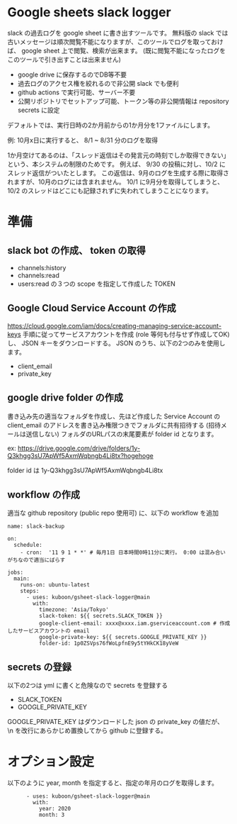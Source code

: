 # Google sheets slack logger
slack の過去ログを google sheet に書き出すツールです。
無料版の slack では古いメッセージは順次閲覧不能になりますが、このツールでログを取っておけば、 google sheet 上で閲覧、検索が出来ます。
(既に閲覧不能になったログをこのツールで引き出すことは出来ません)

- google drive に保存するのでDB等不要
- 過去ログのアクセス権を絞れるので非公開 slack でも便利
- github actions で実行可能、サーバー不要
- 公開リポジトリでセットアップ可能、トークン等の非公開情報は repository secrets に設定

デフォルトでは、実行日時の2か月前からの1か月分を1ファイルにします。

例: 10月x日に実行すると、 8/1 ~ 8/31 分のログを取得

1か月空けてあるのは、「スレッド返信はその発言元の時刻でしか取得できない」という、本システムの制限のためです。
例えば、 9/30 の投稿に対し、10/2 にスレッド返信がついたとします。
この返信は、9月のログを生成する際に取得されますが、10月のログには含まれません。
10/1 に9月分を取得してしまうと、 10/2 のスレッドはどこにも記録されずに失われてしまうことになります。

# 準備

## slack bot の作成、 token の取得
- channels:history
- channels:read
- users:read
の３つの scope を指定して作成した TOKEN

## Google Cloud Service Account の作成
https://cloud.google.com/iam/docs/creating-managing-service-account-keys
手順に従ってサービスアカウントを作成 (role 等何も付与せず作成してOK) し、 JSON キーをダウンロードする。
JSON のうち、以下の2つのみを使用します。
- client_email
- private_key

## google drive folder の作成
書き込み先の適当なフォルダを作成し、先ほど作成した Service Account の client_email のアドレスを書き込み権限つきでフォルダに共有招待する (招待メールは送信しない)
フォルダのURLパスの末尾要素が folder id となります。

ex: https://drive.google.com/drive/folders/1y-Q3khgg3sU7ApWf5AxmWqbngb4Li8tx?hogehoge

folder id は 1y-Q3khgg3sU7ApWf5AxmWqbngb4Li8tx

## workflow の作成
適当な github repository (public repo 使用可) に、以下の workflow を追加

```
name: slack-backup

on:
  schedule:
    - cron:  '11 9 1 * *' # 毎月1日 日本時間0時11分に実行。 0:00 は混み合いがちなので適当にばらす

jobs:
  main:
    runs-on: ubuntu-latest
    steps:
      - uses: kuboon/gsheet-slack-logger@main
        with:
          timezone: 'Asia/Tokyo'
          slack-token: ${{ secrets.SLACK_TOKEN }}
          google-client-email: xxxx@xxxx.iam.gserviceaccount.com # 作成したサービスアカウントの email
          google-private-key: ${{ secrets.GOOGLE_PRIVATE_KEY }}
          folder-id: 1p0ZSVps76fWoLpfnE9y5tYHkCK18yVeW
```

## secrets の登録
以下の2つは yml に書くと危険なので secrets を登録する
- SLACK_TOKEN
- GOOGLE_PRIVATE_KEY

GOOGLE_PRIVATE_KEY はダウンロードした json の private_key の値だが、 \n を改行にあらかじめ置換してから github に登録する。

# オプション設定
以下のように year, month を指定すると、指定の年月のログを取得します。

```
      - uses: kuboon/gsheet-slack-logger@main
        with:
          year: 2020
          month: 3
```
